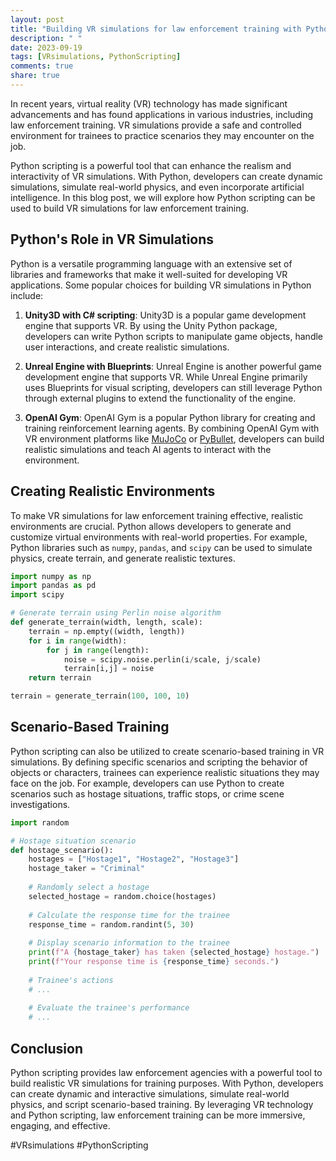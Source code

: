 ```yaml
---
layout: post
title: "Building VR simulations for law enforcement training with Python scripting"
description: " "
date: 2023-09-19
tags: [VRsimulations, PythonScripting]
comments: true
share: true
---
```


In recent years, virtual reality (VR) technology has made significant advancements and has found applications in various industries, including law enforcement training. VR simulations provide a safe and controlled environment for trainees to practice scenarios they may encounter on the job.

Python scripting is a powerful tool that can enhance the realism and interactivity of VR simulations. With Python, developers can create dynamic simulations, simulate real-world physics, and even incorporate artificial intelligence. In this blog post, we will explore how Python scripting can be used to build VR simulations for law enforcement training.

## Python's Role in VR Simulations

Python is a versatile programming language with an extensive set of libraries and frameworks that make it well-suited for developing VR applications. Some popular choices for building VR simulations in Python include:

1. **Unity3D with C# scripting**: Unity3D is a popular game development engine that supports VR. By using the Unity Python package, developers can write Python scripts to manipulate game objects, handle user interactions, and create realistic simulations.

2. **Unreal Engine with Blueprints**: Unreal Engine is another powerful game development engine that supports VR. While Unreal Engine primarily uses Blueprints for visual scripting, developers can still leverage Python through external plugins to extend the functionality of the engine.

3. **OpenAI Gym**: OpenAI Gym is a popular Python library for creating and training reinforcement learning agents. By combining OpenAI Gym with VR environment platforms like [MuJoCo](http://mujoco.org/) or [PyBullet](https://pybullet.org/), developers can build realistic simulations and teach AI agents to interact with the environment.

## Creating Realistic Environments

To make VR simulations for law enforcement training effective, realistic environments are crucial. Python allows developers to generate and customize virtual environments with real-world properties. For example, Python libraries such as `numpy`, `pandas`, and `scipy` can be used to simulate physics, create terrain, and generate realistic textures.

```python
import numpy as np
import pandas as pd
import scipy

# Generate terrain using Perlin noise algorithm
def generate_terrain(width, length, scale):
    terrain = np.empty((width, length))
    for i in range(width):
        for j in range(length):
            noise = scipy.noise.perlin(i/scale, j/scale)
            terrain[i,j] = noise
    return terrain

terrain = generate_terrain(100, 100, 10)
```

## Scenario-Based Training

Python scripting can also be utilized to create scenario-based training in VR simulations. By defining specific scenarios and scripting the behavior of objects or characters, trainees can experience realistic situations they may face on the job. For example, developers can use Python to create scenarios such as hostage situations, traffic stops, or crime scene investigations.

```python
import random

# Hostage situation scenario
def hostage_scenario():
    hostages = ["Hostage1", "Hostage2", "Hostage3"]
    hostage_taker = "Criminal"
    
    # Randomly select a hostage
    selected_hostage = random.choice(hostages)
    
    # Calculate the response time for the trainee
    response_time = random.randint(5, 30)
    
    # Display scenario information to the trainee
    print(f"A {hostage_taker} has taken {selected_hostage} hostage.")
    print(f"Your response time is {response_time} seconds.")
    
    # Trainee's actions
    # ...
    
    # Evaluate the trainee's performance
    # ...
```

## Conclusion

Python scripting provides law enforcement agencies with a powerful tool to build realistic VR simulations for training purposes. With Python, developers can create dynamic and interactive simulations, simulate real-world physics, and script scenario-based training. By leveraging VR technology and Python scripting, law enforcement training can be more immersive, engaging, and effective.

#VRsimulations #PythonScripting